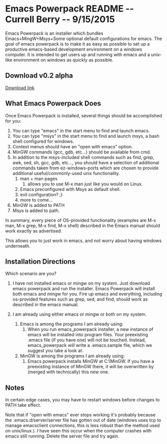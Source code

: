 Emacs Powerpack README -- Currell Berry -- 9/15/2015
=================================================

Emacs Powerpack is an installer which bundles Emacs+MingW+Msys+Some optional default configurations for emacs.  The goal of emacs powerpack is to make it as easy as possible to set up a productive emacs-based development environment on a windows computer.
It is intended to get users up and running with emacs and a unix-like environment on windows as quickly as possible.

Download v0.2 alpha
-------------------------------------------------------------------
 
[Download link](https://mega.nz/#!J81CVaSR!DhVTulh0PsurA7S7NgLaKuZsKSaDsr_jvXOly3OsifM)

What Emacs Powerpack Does
-------------------------------------------------------------------
Once Emacs Powerpack is installed, several things should be accomplished for you:

1. You can type "emacs" in the start menu to find and launch emacs.
2. You can type "msys" in the start menu to find and launch msys, a bash shell configured for windows.
3. Context menus should have an "open with emacs" option.
4.  MinGW commands (gcc, gdb, etc...) should be available from cmd.
5. In addition to the msys-included shell commands such as find, grep, awk, sed, sh, gcc, gdb, etc..., you should have a selection of additional commands taken from ez-windows-ports which are chosen to provide additional useful/commonly-used unix functionality.
    1. man + man pages
        1. allows you to use M-x man just like you would on Linux.
    2. Emacs preconfigured with Msys as default shell.
    3. evil configuration? ;)
    4. more to come...
6. MinGW is added to PATH
7. Msys is added to path.
 
In summary, every piece of OS-provided functionality (examples are M-x man, M-x grep, M-x find, M-x shell) described in the Emacs manual should work exactly as advertised. 

This allows you to just work in emacs, and not worry about having windows underneath.

Installation Directions
---------------------------------------------------------------------
Which scenario are you?

1. I have not installed emacs or mingw on my system.
    Just download emacs powerpack and run the installer.  Emacs Powerpack will install both emacs and mingw for you.  Fire up emacs and everything, including os-provided features such as grep, sed, and find, should work as described in the emacs manual.

2. I am already using either emacs or mingw or both on my system.
    1. Emacs is among the programs I am already using:
        1. When you run emacs_powerpack installer, a new instance of emacs will be installed into program files.  Your preexisting .emacs file (if you have one) will not be touched.  Instead, emacs_powerpack will write a .emacs.sample file, which we suggest you take a look at. 
    2. MinGW is among the programs I am already using:
        1. Emacs powerpack installs MinGW at C:\MinGW.  If you have a preexisting instance of MinGW there, it will be overwritten by (merged with technically) this new one.  
	 
Notes
---------------------------------------------------------------------
In certain edge cases, you may have to restart windows before changes to PATH take effect.

Note that if "open with emacs" ever stops working it's probably because the .emacs.d/server/server file has gotten out of date (windows uses tcp to manage emacsclient connections, this is less robust than the method used on unix/linux.).  I have seen this occur when the computer crashes with emacs still running.  Delete the server file and try again.

